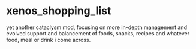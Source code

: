 # xenos_shopping_list
yet another cataclysm mod, focusing on more in-depth management and evolved
support and balancement of foods, snacks, recipes and whatever food,
meal or drink i come across.
